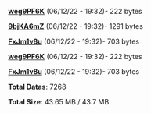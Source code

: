 [**weg9PF6K**](/data/weg9PF6K.txt) (06/12/22 - 19:32)- 222 bytes

[**9bjKA6mZ**](/data/9bjKA6mZ.txt) (06/12/22 - 19:32)- 1291 bytes

[**FxJm1v8u**](/data/FxJm1v8u.txt) (06/12/22 - 19:32)- 703 bytes

[**weg9PF6K**](/data/weg9PF6K.txt) (06/12/22 - 19:32)- 222 bytes

[**FxJm1v8u**](/data/FxJm1v8u.txt) (06/12/22 - 19:32)- 703 bytes

**Total Datas**: 7268

**Total Size**: 43.65 MB / 43.7 MB